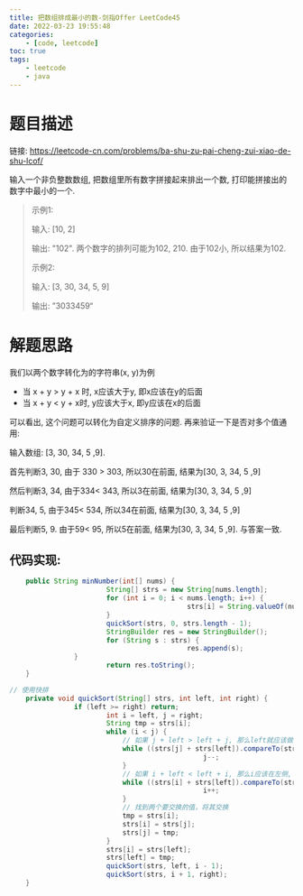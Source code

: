 ```yaml
---
title: 把数组排成最小的数-剑指Offer LeetCode45
date: 2022-03-23 19:55:48
categories: 
	- [code, leetcode]
toc: true
tags: 
	- leetcode
	- java
---
```


# 题目描述

链接: https://leetcode-cn.com/problems/ba-shu-zu-pai-cheng-zui-xiao-de-shu-lcof/

输入一个非负整数数组, 把数组里所有数字拼接起来排出一个数, 打印能拼接出的数字中最小的一个.

> 示例1:
>
> 输入: [10, 2]
>
> 输出: "102". 两个数字的排列可能为102, 210. 由于102小, 所以结果为102.
>
> 示例2:
>
> 输入: [3, 30, 34, 5, 9]
>
> 输出: ”3033459“

<!--more-->

# 解题思路

我们以两个数字转化为的字符串(x, y)为例

- 当 x + y > y + x 时, x应该大于y, 即x应该在y的后面
- 当 x  + y < y + x时,  y应该大于x, 即y应该在x的后面

可以看出, 这个问题可以转化为自定义排序的问题.  再来验证一下是否对多个值通用:

输入数组: [3, 30, 34, 5 ,9]. 

首先判断3, 30, 由于 330 > 303, 所以30在前面, 结果为[30, 3, 34, 5 ,9]

然后判断3, 34, 由于334< 343, 所以3在前面, 结果为[30, 3, 34, 5 ,9]

判断34, 5, 由于345< 534, 所以34在前面, 结果为[30, 3, 34, 5 ,9]

最后判断5, 9. 由于59< 95, 所以5在前面, 结果为[30, 3, 34, 5 ,9]. 与答案一致.

## 代码实现:

```java
	public String minNumber(int[] nums) {
	    				String[] strs = new String[nums.length];
	    				for (int i = 0; i < nums.length; i++) {
	    						    		strs[i] = String.valueOf(nums[i]);
			    		}
			    		quickSort(strs, 0, strs.length - 1);
			    		StringBuilder res = new StringBuilder();
			    		for (String s : strs) {
				    			    		res.append(s);
	    		}
			    		return res.toString();
	}

// 使用快排
	private void quickSort(String[] strs, int left, int right) {
	    		if (left >= right) return;
			    		int i = left, j = right;
			    		String tmp = strs[i];
			    		while (i < j) {
				    		// 如果 j + left > left + j, 那么left就应该做左侧, j在右侧。所以j--, 比较下一个值
				    		while ((strs[j] + strs[left]).compareTo(strs[left] + strs[j]) >= 0 && i < j) {
	    							    		j--;
	    					}
				    		// 如果 i + left < left + i, 那么i应该在左侧, left在右侧。所以i++, 比较下一个值
				    		while ((strs[i] + strs[left]).compareTo(strs[left] + strs[i]) <= 0 && i < j) {
					    			    		i++;
	    					}
				    		// 找到两个要交换的值，将其交换
				    		tmp = strs[i];
				    		strs[i] = strs[j];
				    		strs[j] = tmp;
	    				}
			    		strs[i] = strs[left];
			    		strs[left] = tmp;
	    				quickSort(strs, left, i - 1);
	    				quickSort(strs, i + 1, right);
	}
```



